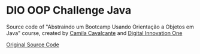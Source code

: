 # DIO OOP Challenge Java

Source code of "Abstraindo um Bootcamp Usando Orientação a Objetos em Java" course, created by [Camila Cavalcante](https://github.com/cami-la) and [Digital Innovation One](https://web.dio.me)

[Original Source Code](https://github.com/cami-la/desafio-poo-dio)
